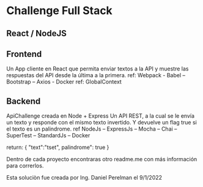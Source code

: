 # Challenge Full Stack
## React / NodeJS
	
## Frontend  
Un App cliente en React que permita enviar textos a la API y muestre las respuestas del API desde la última a la primera.
ref: Webpack - Babel – Bootstrap – Axios - Docker
ref: GlobalContext 

## Backend
ApiChallenge creada en Node + Express
Un API REST, a la cual se le envía un texto y responde con el mismo texto invertido. Y devuelve un flag true si el texto es un palindrome.
ref NodeJs – ExpressJs – Mocha – Chai – SuperTest – StandardJs – Docker

return:
{ 
   "text":"tset",
   palindrome": true
}

Dentro de cada proyecto encontraras otro readme.me con más información para correrlos.

Esta soluciòn fue creada por Ing. Daniel Perelman el 9/1/2022

